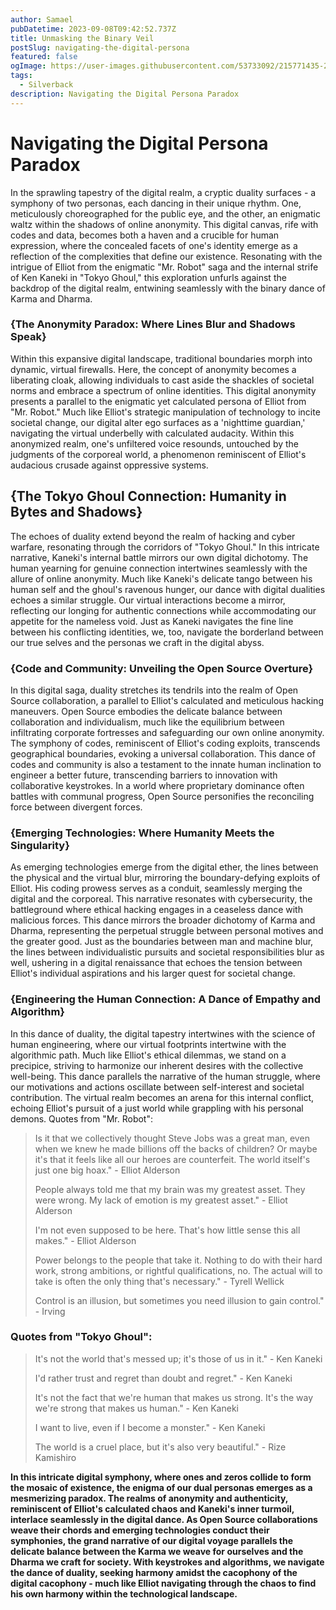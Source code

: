 ```yaml
---
author: Samael
pubDatetime: 2023-09-08T09:42:52.737Z
title: Unmasking the Binary Veil
postSlug: navigating-the-digital-persona
featured: false
ogImage: https://user-images.githubusercontent.com/53733092/215771435-25408246-2309-4f8b-a781-1f3d93bdf0ec.png
tags:
  - Silverback
description: Navigating the Digital Persona Paradox
---
```


# Navigating the Digital Persona Paradox

In the sprawling tapestry of the digital realm, a cryptic duality surfaces - a symphony of two personas, each dancing in their unique rhythm. One, meticulously choreographed for the public eye, and the other, an enigmatic waltz within the shadows of online anonymity. This digital canvas, rife with codes and data, becomes both a haven and a crucible for human expression, where the concealed facets of one's identity emerge as a reflection of the complexities that define our existence. Resonating with the intrigue of Elliot from the enigmatic "Mr. Robot" saga and the internal strife of Ken Kaneki in "Tokyo Ghoul," this exploration unfurls against the backdrop of the digital realm, entwining seamlessly with the binary dance of Karma and Dharma.


### {The Anonymity Paradox: Where Lines Blur and Shadows Speak}

Within this expansive digital landscape, traditional boundaries morph into dynamic, virtual firewalls. Here, the concept of anonymity becomes a liberating cloak, allowing individuals to cast aside the shackles of societal norms and embrace a spectrum of online identities. This digital anonymity presents a parallel to the enigmatic yet calculated persona of Elliot from "Mr. Robot." Much like Elliot's strategic manipulation of technology to incite societal change, our digital alter ego surfaces as a 'nighttime guardian,' navigating the virtual underbelly with calculated audacity. Within this anonymized realm, one's unfiltered voice resounds, untouched by the judgments of the corporeal world, a phenomenon reminiscent of Elliot's audacious crusade against oppressive systems.


## {The Tokyo Ghoul Connection: Humanity in Bytes and Shadows}

The echoes of duality extend beyond the realm of hacking and cyber warfare, resonating through the corridors of "Tokyo Ghoul." In this intricate narrative, Kaneki's internal battle mirrors our own digital dichotomy. The human yearning for genuine connection intertwines seamlessly with the allure of online anonymity. Much like Kaneki's delicate tango between his human self and the ghoul's ravenous hunger, our dance with digital dualities echoes a similar struggle. Our virtual interactions become a mirror, reflecting our longing for authentic connections while accommodating our appetite for the nameless void. Just as Kaneki navigates the fine line between his conflicting identities, we, too, navigate the borderland between our true selves and the personas we craft in the digital abyss.


### {Code and Community: Unveiling the Open Source Overture}

In this digital saga, duality stretches its tendrils into the realm of Open Source collaboration, a parallel to Elliot's calculated and meticulous hacking maneuvers. Open Source embodies the delicate balance between collaboration and individualism, much like the equilibrium between infiltrating corporate fortresses and safeguarding our own online anonymity. The symphony of codes, reminiscent of Elliot's coding exploits, transcends geographical boundaries, evoking a universal collaboration. This dance of codes and community is also a testament to the innate human inclination to engineer a better future, transcending barriers to innovation with collaborative keystrokes. In a world where proprietary dominance often battles with communal progress, Open Source personifies the reconciling force between divergent forces.


### {Emerging Technologies: Where Humanity Meets the Singularity}

As emerging technologies emerge from the digital ether, the lines between the physical and the virtual blur, mirroring the boundary-defying exploits of Elliot. His coding prowess serves as a conduit, seamlessly merging the digital and the corporeal. This narrative resonates with cybersecurity, the battleground where ethical hacking engages in a ceaseless dance with malicious forces. This dance mirrors the broader dichotomy of Karma and Dharma, representing the perpetual struggle between personal motives and the greater good. Just as the boundaries between man and machine blur, the lines between individualistic pursuits and societal responsibilities blur as well, ushering in a digital renaissance that echoes the tension between Elliot's individual aspirations and his larger quest for societal change.


### {Engineering the Human Connection: A Dance of Empathy and Algorithm}

In this dance of duality, the digital tapestry intertwines with the science of human engineering, where our virtual footprints intertwine with the algorithmic path. Much like Elliot's ethical dilemmas, we stand on a precipice, striving to harmonize our inherent desires with the collective well-being. This dance parallels the narrative of the human struggle, where our motivations and actions oscillate between self-interest and societal contribution. The virtual realm becomes an arena for this internal conflict, echoing Elliot's pursuit of a just world while grappling with his personal demons.
Quotes from "Mr. Robot":

> Is it that we collectively thought Steve Jobs was a great man, even when we knew he made billions off the backs of children? Or maybe it's that it feels like all our heroes are counterfeit. The world itself's just one big hoax." - Elliot Alderson 
> 
> People always told me that my brain was my greatest asset. They were wrong. My lack of emotion is my greatest asset." - Elliot Alderson 
>
> I'm not even supposed to be here. That's how little sense this all makes." - Elliot Alderson 
>
> Power belongs to the people that take it. Nothing to do with their hard work, strong ambitions, or rightful qualifications, no. The actual will to take is often the only thing that's necessary." - Tyrell Wellick 
>
> Control is an illusion, but sometimes you need illusion to gain control." - Irving 

### Quotes from "Tokyo Ghoul":

> It's not the world that's messed up; it's those of us in it." - Ken Kaneki 
>
>  I'd rather trust and regret than doubt and regret." - Ken Kaneki 
>
> It's not the fact that we're human that makes us strong. It's the way we're strong that makes us human." - Ken Kaneki 
>
> I want to live, even if I become a monster." - Ken Kaneki 
>
> The world is a cruel place, but it's also very beautiful." - Rize Kamishiro 

**In this intricate digital symphony, where ones and zeros collide to form the mosaic of existence, the enigma of our dual personas emerges as a mesmerizing paradox. The realms of anonymity and authenticity, reminiscent of Elliot's calculated chaos and Kaneki's inner turmoil, interlace seamlessly in the digital dance. As Open Source collaborations weave their chords and emerging technologies conduct their symphonies, the grand narrative of our digital voyage parallels the delicate balance between the Karma we weave for ourselves and the Dharma we craft for society. With keystrokes and algorithms, we navigate the dance of duality, seeking harmony amidst the cacophony of the digital cacophony - much like Elliot navigating through the chaos to find his own harmony within the technological landscape.**
